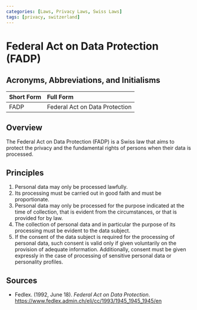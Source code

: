 ```yaml
---
categories: [Laws, Privacy Laws, Swiss Laws]
tags: [privacy, switzerland]
---
```


# Federal Act on Data Protection (FADP)

## Acronyms, Abbreviations, and Initialisms

Short Form | Full Form
:--- | :---
FADP | Federal Act on Data Protection

## Overview

The Federal Act on Data Protection (FADP) is a Swiss law that aims to protect the privacy and the fundamental rights of persons when their data is processed.

## Principles

1. Personal data may only be processed lawfully.
2. Its processing must be carried out in good faith and must be proportionate.
3. Personal data may only be processed for the purpose indicated at the time of collection, that is evident from the circumstances, or that is provided for by law.
4. The collection of personal data and in particular the purpose of its processing must be evident to the data subject.
5. If the consent of the data subject is required for the processing of personal data, such consent is valid only if given voluntarily on the provision of adequate information. Additionally, consent must be given expressly in the case of processing of sensitive personal data or personality profiles.

## Sources

- Fedlex. (1992, June 18). *Federal Act on Data Protection*. https://www.fedlex.admin.ch/eli/cc/1993/1945_1945_1945/en